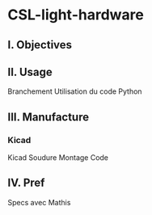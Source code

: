 # CSL-light-hardware


## I. Objectives 



## II. Usage
Branchement 
Utilisation du code Python

## III. Manufacture

### Kicad

Kicad 
Soudure
Montage
Code


## IV. Pref

Specs avec Mathis
